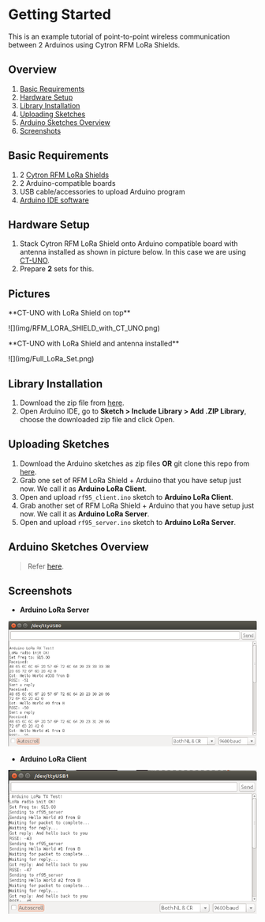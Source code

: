 # Getting Started
This is an example tutorial of point-to-point wireless communication between 2 Arduinos using Cytron RFM LoRa Shields.

## Overview
1. [Basic Requirements](#basic-requirements)
2. [Hardware Setup](#hardware-setup)
3. [Library Installation](#library-installation)
4. [Uploading Sketches](#uploading-sketches)
5. [Arduino Sketches Overview](Arduino-Sketches-Overview)
6. [Screenshots](#screenshots)


## Basic Requirements
1. 2 [Cytron RFM LoRa Shields](http://www.cytron.com.my/p-shield-lora-rfm)
2. 2 Arduino-compatible boards
3. USB cable/accessories to upload Arduino program
4. [Arduino IDE software](https://www.arduino.cc/en/Main/Software)


## Hardware Setup
1. Stack Cytron RFM LoRa Shield onto Arduino compatible board with antenna installed as shown in picture below. In this case we are using [CT-UNO](http://www.cytron.com.my/p-ct-uno).
2. Prepare **2** sets for this.

## Pictures
<p>**CT-UNO with LoRa Shield on top**</p>![](img/RFM_LORA_SHIELD_with_CT_UNO.png)
<p>**CT-UNO with LoRa Shield and antenna installed**</p>![](img/Full_LoRa_Set.png)

## Library Installation
1. Download the zip file from [here](https://github.com/CytronTechnologies/RadioHead).
2. Open Arduino IDE, go to **Sketch > Include Library > Add .ZIP Library**, choose the downloaded zip file and click Open.


## Uploading Sketches

1. Download the Arduino sketches as zip files **OR** git clone this repo from [here](https://github.com/CytronTechnologies/RFM-LoRa-Shield-Examples).
2. Grab one set of RFM LoRa Shield + Arduino that you have setup just now. We call it as **Arduino LoRa Client**.
3. Open and upload ``rf95_client.ino`` sketch to **Arduino LoRa Client**.
4. Grab another set of RFM LoRa Shield + Arduino that you have setup just now. We call it as **Arduino LoRa Server**.
5. Open and upload ``rf95_server.ino`` sketch to **Arduino LoRa Server**.


## Arduino Sketches Overview

> Refer [here](Arduino-Sketches-Overview).


## Screenshots
* <p><b>Arduino LoRa Server</b></p>
![](img/lorarx.png)
* <p><b>Arduino LoRa Client</b></p>
![](img/loratx.png)

